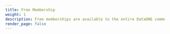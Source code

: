 ```yaml
---
title: Free Membership
weight: 1
description: Free memberships are available to the entire DataONE community
render_page: false
---
```

